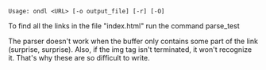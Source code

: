 	Usage: ondl <URL> [-o output_file] [-r] [-O]
To find all the links in the file "index.html" run the command
	parse_test

The parser doesn't work when the buffer only contains some part of the link
(surprise, surprise). Also, if the img tag isn't terminated, it won't
recognize it. That's why these are so difficult to write.


